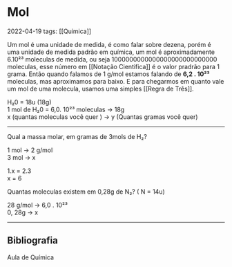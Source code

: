 # Mol
2022-04-19
tags:  [[Quimica]]

Um mol é uma unidade de medida, é como falar sobre dezena, porém é uma unidade de medida padrão em química, um mol é aproximadamente 6.10²³ moleculas de medida, ou seja 1000000000000000000000000000 moleculas, esse número em [[Notação Cientifica]]  é o valor pradrão para 1 grama. Então quando falamos de 1 g/mol estamos falando de **6,2 . 10²³** moleculas, mas aproximamos para baixo. E para chegarmos em quanto vale um mol de uma molecula, usamos uma simples [[Regra de Três]].

H₂0 = 18u (18g)  
1 mol de H₂0 = 6,0. 10²³ moleculas → 18g  
x (quantas moleculas você quer ) → y (Quantas gramas você quer)   

------------------------------------------------
Qual a massa molar, em gramas de 3mols de H₂?

1 mol → 2 g/mol  
3 mol →  x

1.x = 2.3  
x = 6  

Quantas moleculas existem em 0,28g de N₂? ( N = 14u)

28 g/mol → 6,0 . 10²³  
0, 28g → x

-----------------------------------------------
## Bibliografia
Aula de Química  
